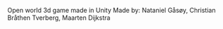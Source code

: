 Open world 3d game made in Unity
Made by:
Nataniel Gåsøy, 
Christian Bråthen Tverberg, 
Maarten Dijkstra
